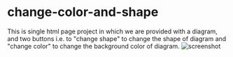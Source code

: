 # change-color-and-shape
This is single html page project in which we are provided with a diagram, and two buttons i.e. to "change shape" to change the shape of diagram and "change color" to change the background color of diagram.
![screenshot](https://github.com/sherawat-mohit/change-color-and-shape/assets/107291432/d8446549-86f1-4253-9777-97fce935f855)
